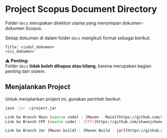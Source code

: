 # Project Scopus Document Directory

Folder `docs` merupakan direktori utama yang menyimpan dokumen-dokumen Scopus.

Setiap dokumen di dalam folder `docs` mengikuti format sebagai berikut:

``` 
Title: <judul_dokumen>
<isi_dokumen>
```

⚠️ **Penting:**  
Folder `docs` **tidak boleh dihapus atau hilang**, karena merupakan bagian penting dari sistem.

## Menjalankan Project

Untuk menjalankan project ini, gunakan perintah berikut:

```bash
java -jar .\project.jar

Link ke Branch Main (source code) : [Maven - Main](https://github.com/shawnjchandra/IR-MiniSearchEngine)
Link ke Branch CPP (source code) : [CPP](https://github.com/shawnjchandra/IR-MiniSearchEngine/tree/cpp)

Link ke Branch Jar (Maven build) : [Maven Build - jar](https://github.com/shawnjchandra/IR-MiniSearchEngine/tree/cpp)